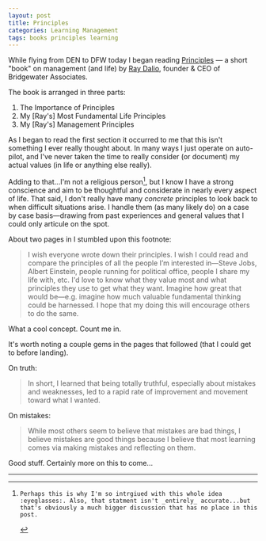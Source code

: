 ```yaml
---
layout: post
title: Principles
categories: Learning Management
tags: books principles learning
---
```

While flying from DEN to DFW today I began reading [Principles](http://www.bwater.com/Uploads/FileManager/Principles/Bridgewater-Associates-Ray-Dalio-Principles.pdf) — a short "book" on management (and life) by [Ray Dalio](http://www.forbes.com/profile/ray-dalio/), founder &amp; CEO of Bridgewater Associates. 

The book is arranged in three parts:

1. The Importance of Principles
2. My [Ray's] Most Fundamental Life Principles
3. My [Ray's] Management Principles

As I began to read the first section it occurred to me that this isn't something I ever really thought about. In many ways I just operate on auto-pilot, and I've never taken the time to really consider (or document) my actual values (in life or anything else really).

Adding to that...I'm not a religious person[^1], but I know I have a strong conscience and aim to be thoughtful and considerate in nearly every aspect of life. That said, I don't really have many _concrete_ principles to look back to when difficult situations arise. I handle them (as many likely do) on a case by case basis&mdash;drawing from past experiences and general values that I could only articule on the spot.

About two pages in I stumbled upon this footnote:

> I wish everyone wrote down their principles. I wish I could read and compare the principles of all the people I’m interested in&mdash;Steve Jobs, Albert Einstein, people running for political office, people I share my life with, etc. I'd love to know what they value most and what principles they use to get what they want. Imagine how great that would be—e.g. imagine how much valuable fundamental thinking could be harnessed. I hope that my doing this will encourage others to do the same.

What a cool concept. Count me in.

It's worth noting a couple gems in the pages that followed (that I could get to before landing).

On truth:

> In short, I learned that being totally truthful, especially about mistakes and weaknesses, led to a rapid rate of improvement and movement toward what I wanted. 

On mistakes: 

> While most others seem to believe that mistakes are bad things, I believe mistakes are good things because I believe that most learning comes via making mistakes and reflecting on them.

Good stuff. Certainly more on this to come...

---
[^1]:    Perhaps this is why I'm so intrgiued with this whole idea :eyeglasses:. Also, that statment isn't _entirely_ accurate...but that's obviously a much bigger discussion that has no place in this post.